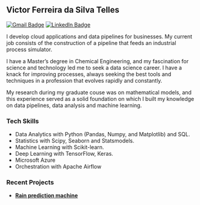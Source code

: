 ## Victor Ferreira da Silva Telles

[![Gmail Badge](https://img.shields.io/badge/-Gmail-c14438?style=flat-square&logo=Gmail&logoColor=white&link=mailto:victor.fs.telles@gmail.com)](mailto:victor.fs.telles@gmail.com)
[![LinkedIn Badge](https://img.shields.io/badge/-LinkedIn-2867B2?style=flat-square&labelColor=2867B2&logo=linkedin&logoColor=white&link=https://https://www.linkedin.com/in/victor-ferreira-da-silva-telles-a735903a/)](https://www.linkedin.com/in/victor-ferreira-da-silva-telles-a735903a/)

I develop cloud applications and data pipelines for businesses. My current job consists of the construction of a pipeline that feeds an industrial process simulator.

I have a Master’s degree in Chemical Engineering, and my fascination for science and technology led me to seek a data science career. I have a knack for improving processes, always seeking the best tools and techniques in a profession that evolves rapidly and constantly.

My research during my graduate couse was on mathematical models, and this experience served as a solid foundation on which I built my knowledge on data pipelines, data analysis and machine learning.

### Tech Skills

-   Data Analytics with Python (Pandas, Numpy, and Matplotlib) and SQL.
-   Statistics with Scipy, Seaborn and Statsmodels.
-   Machine Learning with Scikit-learn.
-   Deep Learning with TensorFlow, Keras.
-   Microsoft Azure
-   Orchestration with Apache Airflow

### Recent Projects

-   **[Rain prediction machine](https://github.com/thamirisbrandao/rain-prediction-machine)**

